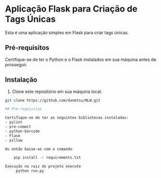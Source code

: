# Aplicação Flask para Criação de Tags Únicas

Esta é uma aplicação simples em Flask para criar tags únicas.

## Pré-requisitos

Certifique-se de ter o Python e o Flask instalados em sua máquina antes de prosseguir.

## Instalação

1. Clone este repositório em sua máquina local:

```bash
git clone https://github.com/danmtsu/NLW.git

## Pré-requisitos

Certifique-se de ter as seguintes bibliotecas instaladas:
- pylint
- pre-commit
- python-barcode
- Flask
- pillow

Ou então baixe-as com o comando

    pip install -r requirements.txt

Execução na raiz do projeto execute
     python run.py

